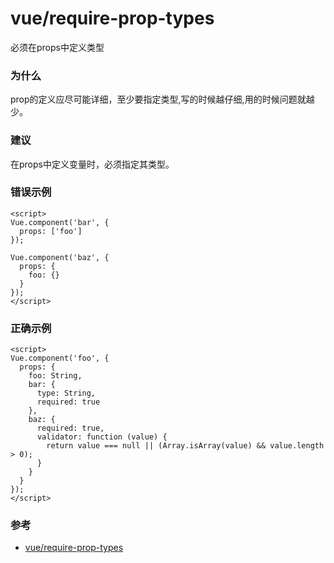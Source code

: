 # vue/require-prop-types

必须在props中定义类型

### 为什么

prop的定义应尽可能详细，至少要指定类型,写的时候越仔细,用的时候问题就越少。

### 建议

在props中定义变量时，必须指定其类型。

### 错误示例

```vue
<script>
Vue.component('bar', {
  props: ['foo']
});

Vue.component('baz', {
  props: {
    foo: {}
  }
});
</script>
```

### 正确示例

```vue
<script>
Vue.component('foo', {
  props: {
    foo: String,
    bar: {
      type: String,
      required: true
    },
    baz: {
      required: true,
      validator: function (value) {
        return value === null || (Array.isArray(value) && value.length > 0);
      }
    }
  }
});
</script>
```

### 参考

- [vue/require-prop-types](https://eslint.vuejs.org/rules/require-prop-types.html)
